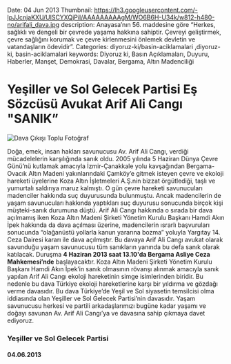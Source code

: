 Date: 04 Jun 2013
Thumbnail: https://lh3.googleusercontent.com/-lpJJcnjaKXU/UlSCYXQjPiI/AAAAAAAAAgM/WO6B6H-U34k/w812-h480-no/arifali_dava.jpg
description: Anayasa’nın 56. maddesine göre “Herkes, sağlıklı ve dengeli bir çevrede yaşama hakkına sahiptir. Çevreyi geliştirmek, çevre sağlığını korumak ve çevre kirlenmesini önlemek devletin ve vatandaşların ödevidir”. 
Categories: diyoruz-ki/basin-aciklamalari ,diyoruz-ki, basin-aciklamalari
keywords: Diyoruz ki, Basın Açıklamaları, Duyuru, Haberler, Manşet, Demokrasi, Davalar, Bergama, Altın Madenciliği

# Yeşiller ve Sol Gelecek Partisi Eş Sözcüsü Avukat Arif Ali Cangı "SANIK”

![Dava Çıkışı Toplu Fotoğraf](https://lh3.googleusercontent.com/-lpJJcnjaKXU/UlSCYXQjPiI/AAAAAAAAAgM/WO6B6H-U34k/w812-h480-no/arifali_dava.jpg)


Doğa, emek, insan hakları savunucusu Av. Arif Ali Cangı, verdiği mücadelelerin karşılığında sanık oldu.
2005 yılında 5 Haziran Dünya Çevre Günü’nü kutlamak amacıyla İzmir-Çanakkale yolu kavşağından Bergama-Ovacık Altın Madeni yakınlarındaki Çamköy’e gitmek isteyen çevre ve ekoloji hareketi üyelerine Koza Altın İşletmeleri A.Ş.nin bizzat örgütlediği, taşlı ve yumurtalı saldırıya maruz kalmıştı.
O gün çevre hareketi savunucuları madenciler hakkında suç duyurusunda bulunmuştu. Ancak madencilerin de yaşam savunucuları hakkında yaptıkları suç duyurusu sonucunda birçok kişi müşteki-sanık durumuna düştü.
Arif Ali Cangı hakkında o sırada bir dava açılmamış iken Koza Altın Madeni Şirketi Yönetim Kurulu Başkanı Hamdi Akın İpek hakkında da dava açılması üzerine, madencilerin ısrarlı başvuruları sonucunda “olağanüstü yollarla kanun yararına bozma” yoluyla Yargıtay 14. Ceza Dairesi kararı ile dava açılmıştır.
Bu davaya Arif Ali Cangı avukat olarak savunduğu yaşam savunucusu tüm sanıkların yanında bu defa sanık olarak katılacak.
Duruşma **4 Haziran 2013 saat 13.10'da Bergama Asliye Ceza Mahkemesi’nde** başlayacaktır.
Koza Altın Madeni Şirketi Yönetim Kurulu Başkanı Hamdi Akın İpek’in sanık olmasının rövanşı alınmak amacıyla sanık yapılan Arif Ali Cangı ekoloji hareketinin simge isimlerinden biridir. Bu nedenle bu dava Türkiye ekoloji hareketlerine karşı bir yıldırma ve gözdağı verme davasıdır. Bu dava Türkiye’de Yeşil ve Sol siyasetin temsilcisi olma iddiasında olan Yeşiller ve Sol Gelecek Partisi’nin davasıdır.
Yaşam savunucusu herkesi ve partili arkadaşlarımızı bugüne kadar yaşamı ve doğayı savunan Av. Arif Ali Cangı’ya ve davasına sahip çıkmaya davet ediyoruz.



### Yeşiller ve Sol Gelecek Partisi 

#### 04.06.2013
